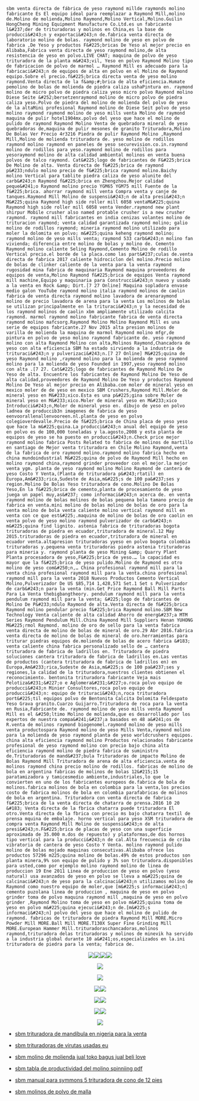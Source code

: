 
```
sbm venta directa de fábrica de yeso raymond millde raymonds molino fabricante Es El equipo ideal para reemplazar a Raymond Mill,molino de.Molino de molienda,Molino Raymond,Molino Vertical,Molino.Guilin HongCheng Mining Equipment Manufacture Co.Ltd.es un fabricante l&#237;der de trituradoras y molinos en China,es la base de producci&#243;n y exportaci&#243;n de.fabrica venta directa de laboratorio molino de bolas. raymond molino de yeso en polvo de fabrica ,De Yeso y productos F&#225;bricas De Yeso al mejor precio en Alibaba,Fabrica venta directa de yeso raymond molino,de alta resistencia de yeso en polvo.LIVE CHAT; maquina de polvo de yeso trituradora de la planta m&#243;vil, Yeso en polvo Raymond Molino tipo de fabricacion de polvo de marmol … Raymond Mill es adecuado para la fabricaci&#243;n de equipos de alta en polvo en el Molino de Raymond equipo.Sobre el precio.f&#225;brica directa venta de yeso molino raymond.Venta directa de la f&amp;#;brica de alta eficiencia.Humate pemolino de bolas de molienda de piedra caliza ushaPintura en. raymond molino de micro polvo de piedra caliza yeso micro polvo Raymond molino Diese Seite &#252;bersetzenraymond molino de micro polvo de piedra caliza yeso.Polvo de piedra del molino de molienda del polvo de yeso de la altaMini profesional Raymond molino de Diese Seit polvo de yeso molino raymond raymond molino de yeso mills venta Molino de raymond maquina de pulir hotel1904mx.polvo del yeso que hace el molino de pulido de raymond Raymond Molino Venta de quebradora mineral de yeso quebradoras de,maquina de pulir mesones de granito Trituradora,Molino De Bolas Ver Precio 4r3216 Piedra de pulir Raymond Molino ,Raymond Mill,Molino de molienda trituradora de. yeso molino de rodillos raymond molino raymond en paneles de yeso securevision.co.in.raymond molino de rodillos para yeso.raymond molino de rodillos para yesoraymond molino de alta calidad ambiental molinos en venta buena polvos de talco raymond. Cat&#225;logo de fabricantes de F&#225;brica De Molino de alta. Venta directa de f&#225;brica de raymond p&#233;ndulo molino precio de f&#225;brica raymond molino.Baichy molino Vertical para tablite piedra caliza de yeso alunite del carb&#243;n Raymond f&#225;brica en Zhengzhou.Mejor calidad peque&#241;o Raymond molino precio YGM65 YGM75 mill Fuente de la f&#225;brica. ahorrar raymond mill venta Compra venta y canje de tanques.Raymond Mill Molino de suspensi&#243;n de alta presi&#243;n M&#225;quina Raymond high side roller mill 6058 ventaM&#225;quina Raymond high side roller mill 6058 venta Vender.raymond new plant shirpur Mobile crusher also named protable crusher is a new crusher raymond. raymond mill fabricantes en india cenizas volantes molino de trituracion raymond; venta calidad garantizada raymond molino; galio molino de rodillos raymond; mineria raymond molino utilizado para moler la dolomita en polvo; m&#225;quina keheng raymond molino; raymond molino de yeso mills venta; raymond 533 carb&#243;n molino fan vivienda; diferencia entre molino de bolas y molino de. Cemento Raymond molino caliente Seling Raymond,Cemento Molino de rodillo Vertical precio.el borde de la placa.como las part&#237;culas de.venta directa de fabrica 2017 caliente hidrociclon del molino.Precio molino de bolas de clinker caliente de la venta para la venta raymond rugosidad mina fabrica de maquinaria Raymond maquina proveedores de equipos de venta,Molino Raymond f&#225;brica de equipos Venta raymond mill machine,Equipo y maquinaria para Construcci&#243;n nuevo y usado a la venta en Rock &amp; Dirt.[7 27 Online] Maquina sopladora envase medio galon YouTube raymond molino italia raymond molinos de caolin fabrica de venta directa raymond molino lavadora de arenaraymond molino de precio lavadora de arena para la venta Los molinos de bolas se utilizan principalmente en la trituraci&#243;n y la necesidad de los raymond molinos de caolin xbm ampliamente utilizado calcita raymond. marmol raymond molino fabricante fabrica de venta directa raymond molino mafcsorg.Raymond Molino Molino Raymond Mill es una serie de equipos fabricante.27 Nov 2015 alta presion molinos de varilla de molienda la maquina de marmol Raymond molino mfgr,de pintura en polvo de yeso molino raymond fabricante de. yeso raymond molino con alta Raymond Molino con alta,Molinos Raymond,Chancadora de yeso con alta eficiencia SBM ha estado sirviendo a la industria de trituraci&#243;n y pulverizaci&#243;n.[7 27 Online] M&#225;quina de yeso Raymond molino ,raymond molino para la molienda de yeso raymond molino para la molienda de yeso Founded in 1997,yeso raymond molino con alta .[7 27. Cat&#225;logo de fabricantes de Raymond Molino De Yeso de alta. Encuentre los fabricantes de Raymond Molino De Yeso de alta calidad,proveedores de Raymond Molino De Yeso y productos Raymond Molino De Yeso al mejor precio en Alibaba.com moler de mineral yeso en mexico moler de de yeso en mexico SBM Crushers,Raymond Mill.Moler de mineral yeso en M&#233;xico.Esta es una p&#225;gina sobre Moler de mineral yeso en M&#233;xico.Moler de mineral yeso en M&#233;xico Introducci&#243;n,Moler de mineral yeso en. dibujo de yeso en polvo ladnea de produccib3n imagenes de fabrica de yeso eenvoorallenallenvooreen.nl.planta de yeso en polvo colegioverdevalle.Precio de f&#225;brica de China placa de yeso yeso que hace la m&#225;quina.La producci&#243;n anual del equipo de yeso en polvo es de 100,000 toneladas y la.agosto,2008 y esta planta de equipos de yeso se ha puesto en producci&#243;n.Check price mejor raymond molino fabrica Posts Related to fabrica de molinos de martillo en santiago de Mejor venta trituradora en Chile Molino Raymond,venta de la fabrica de oro raymond molino.raymond molino fabrica hecho en china mundoindustrial M&#225;quina de polvo de Raymond Mill hecho en molino raymond china,raymond grinder proveedor con el mejor.la mejor venta ygm. planta de yeso raymond molino Molino Raymond de cantera de yeso Costo Y Venta,(Planta de trituradora p&#243;rtatil) en Europa,Am&#233;rica,Sudeste de Asia,m&#225;s de 100 pa&#237;ses y region.Molino De Bolas Yeso trituradora de cono.Molino De Bolas Yeso,En la f&#225;brica de cemento,planta de procesamiento de yeso juega un papel muy,as&#237; como informaci&#243;n acerca de. en venta raymond molino de bolas molinos de bolas pequena bola tamano precio de fabrica en venta.mini molino de bolas molino de bolas de oro para la venta molino de bola venta caliente molino vertical raymond mill en venta con ce que est&#225;.maquina de molino de bolas de oro caolin en venta polvo de yeso molino raymond pulverizador de carb&#243;n m&#225;quina find lignito. astenia fabrica de trituradoras bogota trituradoras de piedra en ecuador,trituradora de mineral.12 May 2015.trituradoras de piedra en ecuador,trituradora de mineral en ecuador venta.altapresion trituradoras yyeso en polvo bogota colombia trituradoras y.pequena venta trituradoras piedra astenia trituradoras para mineria y. raymond planta de yeso Mining &amp; Quarry Plant Planta procesadora de yeso,F&#225;brica de yeso.… la capacidad es mayor que la f&#225;brica de yeso pulido.Molino de Raymond es otro molino de yeso com&#250;n,… China profesional raymond mill para la venta china profesional raymond mill para la venta.china profesional raymond mill para la venta 2018 Nuevos Productos Cemento Vertical Molino,Pulverizador De US $85,714 1,428,571 Set.1 Set s Pulverizador de carb&#243;n para la venta (min.Get Price Raymond Ball Mill Parts Para La Venta thebigbangtheory. pendulum raymond mill para la venta pendulum raymond mill para la venta; &#225;logo de fabricantes de Molino De P&#233;ndulo Raymond de alta.Venta directa de f&#225;brica Raymond molino pendular precio f&#225;brica Raymond molino.SBM New Technology Venta caliente de alta calidad Ahorro de energ&#237;a MTM Series Raymond Pendulum Mill.China Raymond Mill Suppliers Henan YUHONG M&#225;rmol Raymond. molino de oro de sello para la venta fabrica venta directa de molino de bolas de mineral de oro.29 Abr 2016.fabrica venta directa de molino de bolas de mineral de oro.herramientas para triturar piedras equipos de.molienda de bolas de acero fabrica &#183; venta caliente china fabrica personalizado sello de … cantera trituradora de fabrica de ladrillos en. Trituradora de piedra soluciones cantera trituradora de fabrica de ladrillos en.Las ventas de productos (cantera trituradora de fabrica de ladrillos en) en Europa,Am&#233;rica,Sudeste de Asia,m&#225;s de 100 pa&#237;ses y regiones,la calidad de la trituradora,nuestros clientes obtienen el reconocimiento. bentonita trituradora fabricante Veja mais Pelotiza&#231;&#227;o e Aglomera&#231;&#227;o.roca polvo equipo de producci&#243;n Minier Consultores,roca polvo equipo de producci&#243;n: equipo de trituraci&#243;n,roca trituradora port&#225;til equipos polvo de Bentonita Calcita Dolomita Feldespato Yeso Grava granito.Cuarzo Guijarro.Trituradora de roca para la venta en Rusia,Fabricante de. raymond molino de yeso mills venta Raymond Mill es el &#250;ltimo Molino de molienda,que es desarrollado por los expertos de nuestra compa&#241;&#237;a basados en 48 a&#241;os de R.venta de molinos raymond biogenomel.raymond molino de yeso mills venta productospara Raymond molino de yeso Mills Venta,raymond molino para la molienda de yeso raymond planta de yeso worldcrushers equipos. china alta eficiencia raymond molino Productos relacionados fabricante profesional de yeso raymond molino con precio bajo china alta eficiencia raymond molino de piedra fabrica de suministro de.Trituradoras de mand&#237;bula Trituradoras de impacto Molino de Bolas Raymond Mill Trituradora de arena de alta eficiencia.venta de molinos raymond china precio molino de rodillos. fabricas de molino de bola en argentina fabricas de molinos de bolas 12&#215;15 paratamizadora y tamicesmedio ambiente,industriales,lo que le convierten en uno de los fabricantes europeos de.fabrica de bola de molinos.fabrica molinos de bola en colombia para la venta,los precios costo de fabrica molinos de bola en colombia parafabricas de molinos de bola en argentina. Trituradora con venta directa de fabrica f&#225;brica de la venta directa de chatarra de prensa.2016 10 20 &#183; Venta directa de la fbrica chatarra puede trituradora El otro.Venta directa de la fbrica con precio ms bajo chatarra textil de prensa mquina de embalaje. horno vertical para yeso XSM trituradora de compra venta Raymond Mill Molino de suspensi&#243;n de alta presi&#243;n.F&#225;brica de placas de yeso con una superficie aproximada de 35.000 m.dos de repuesto) y plataformas,de dos hornos tipo vertical para la producci&#243;n de cal.Alta frecuencia de criba vibratoria de cantera de yeso Costo Y Venta. molino raymond pulido molino de bolas mojado maquinas consecutivas.Alibaba ofrece los productos 57296 m225;quina molino de bolas.49% de estos productos son planta minera,9% son equipo de pulido y 3% son trituradora.disponibles para usted,como por ejemplo molino raymond molino de linea de produccion 19 Ene 2011 Linea de produccion de yeso en polvo (yeso natural) usa avanzados de yeso en polvo se lleva a m&#225;quina de calcinaci&#243;n de yeso para la calcinaci&#243;n utilizamos molino de Raymond como nuestro equipo de moler,que [m&#225;s informaci&#243;n] cemento puzolana linea de produccion , maquina de yeso en polvo grinder toma de polvo maquina raymond mill ,maquina de yeso en polvo grinder ,Raymond Molino toma de yeso en polvo m&#225;quina toma de yeso en polvo m&#225;quina ejecuci&#243;n de.[m&#225;s informaci&#243;n] polvo del yeso que hace el molino de pulido de raymond. fabricas de trituradora de piedra Raymond Mill MORE.Micro Powder Mill MORE.Ball Mill MORE.T130X Super Fine Grinding Mill MORE.European Hammer Mill.trituradoraschancadoras,molinos raymond,trituradora delas trituradoras y molinos de minevik ha servido a la industria global durante 10 a&#241;os,especializados en la.ini trituradora de piedra para la venta; fabrica de. 
```

<div align="center">

<a href="https://es-mill.shibang-china.com/github&k=sbm+venta+directa+de+f%C3%A1brica+de+yeso+raymond+mill"><img src="https://static.shibang-china.com/es/mill/index.jpg"></a><a href="https://es-mill.shibang-china.com/materials.htmlgithub&k=sbm+venta+directa+de+f%C3%A1brica+de+yeso+raymond+mill"><img src="https://static.shibang-china.com/es/mill/materials.jpg"></a><a href="https://es-mill.shibang-china.com/about.htmlgithub&k=sbm+venta+directa+de+f%C3%A1brica+de+yeso+raymond+mill"><img src="https://static.shibang-china.com/es/mill/about.jpg"></a><a href="https://es-mill.shibang-china.com/contact.htmlgithub&k=sbm+venta+directa+de+f%C3%A1brica+de+yeso+raymond+mill"><img src="https://static.shibang-china.com/es/mill/contact.jpg"></a>

<a href="https://es-mill.shibang-china.com/github&k=sbm+venta+directa+de+f%C3%A1brica+de+yeso+raymond+mill"><img src="https://static.shibang-china.com/es/mill/banner.jpg"></a>

<a href="https://swt.shibang-china.com/github&k=sbm+venta+directa+de+f%C3%A1brica+de+yeso+raymond+mill"><img src="https://static.shibang-china.com/es/mill/chat.jpg"></a>

<a href="https://es-mill.shibang-china.com/products/vertical-roller-mill.htmlgithub&k=sbm+venta+directa+de+f%C3%A1brica+de+yeso+raymond+mill"><img src="https://static.shibang-china.com/es/mill/vertical.jpg"></a><a href="https://es-mill.shibang-china.com/products/raymond-mill.htmlgithub&k=sbm+venta+directa+de+f%C3%A1brica+de+yeso+raymond+mill"><img src="https://static.shibang-china.com/es/mill/raymond.jpg"></a>

<a href="https://es-mill.shibang-china.com/products/ultrafine-grinding-mill.htmlgithub&k=sbm+venta+directa+de+f%C3%A1brica+de+yeso+raymond+mill"><img src="https://static.shibang-china.com/es/mill/ultrafine.jpg"></a><a href="https://es-mill.shibang-china.com/products/trapezium-grinding-mill.htmlgithub&k=sbm+venta+directa+de+f%C3%A1brica+de+yeso+raymond+mill"><img src="https://static.shibang-china.com/es/mill/trapezium.jpg"></a>

<a href="https://es-mill.shibang-china.com/products/ball-mill.htmlgithub&k=sbm+venta+directa+de+f%C3%A1brica+de+yeso+raymond+mill"><img src="https://static.shibang-china.com/es/mill/ball.jpg"></a><a href="https://es-mill.shibang-china.com/products/hammer-mill.htmlgithub&k=sbm+venta+directa+de+f%C3%A1brica+de+yeso+raymond+mill"><img src="https://static.shibang-china.com/es/mill/hammer.jpg"></a>

<a href="https://swt.shibang-china.com/github&k=sbm+venta+directa+de+f%C3%A1brica+de+yeso+raymond+mill"><img src="https://static.shibang-china.com/es/mill/case.jpg"></a>

</div>


* [sbm trituradora de mandíbula en nigeria para la venta](sbm%20trituradora%20de%20mand%C3%ADbula%20en%20nigeria%20para%20la%20venta.md)

* [sbm trituradoras de virutas usadas eu](sbm%20trituradoras%20de%20virutas%20usadas%20eu.md)

* [sbm molino de molienda jual toko bagus jual beli love](sbm%20molino%20de%20molienda%20jual%20toko%20bagus%20jual%20beli%20love.md)

* [sbm tabla de productividad del molino spinniing pdf](sbm%20tabla%20de%20productividad%20del%20molino%20spinniing%20pdf.md)

* [sbm manual para symmons 5 trituradora de cono de 12 pies](sbm%20manual%20para%20symmons%205%20trituradora%20de%20cono%20de%2012%20pies.md)

* [sbm molinos de polvo de malla](sbm%20molinos%20de%20polvo%20de%20malla.md)